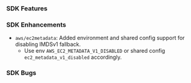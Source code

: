 ### SDK Features

### SDK Enhancements
* `aws/ec2metadata`: Added environment and shared config support for disabling IMDSv1 fallback.
  * Use env `AWS_EC2_METADATA_V1_DISABLED` or shared config `ec2_metadata_v1_disabled` accordingly.

### SDK Bugs
